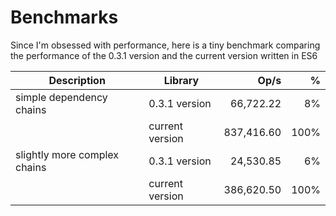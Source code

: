 Benchmarks
==========

Since I'm obsessed with performance, here is a tiny benchmark comparing the performance of the 0.3.1 version and the current version written in ES6

| Description                  | Library         | Op/s       |  %   |
|------------------------------|-----------------|-----------:|-----:|
| simple dependency chains     | 0.3.1 version   | 66,722.22  | 8%   |
|                              | current version | 837,416.60 | 100% |
| slightly more complex chains | 0.3.1 version   | 24,530.85  | 6%   |
|                              | current version | 386,620.50 | 100% |